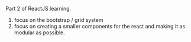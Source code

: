 Part 2 of ReactJS learning.

1. focus on the bootstrap / grid system
2. focus on creating a smaller components for the react and making it as modular as possible.
